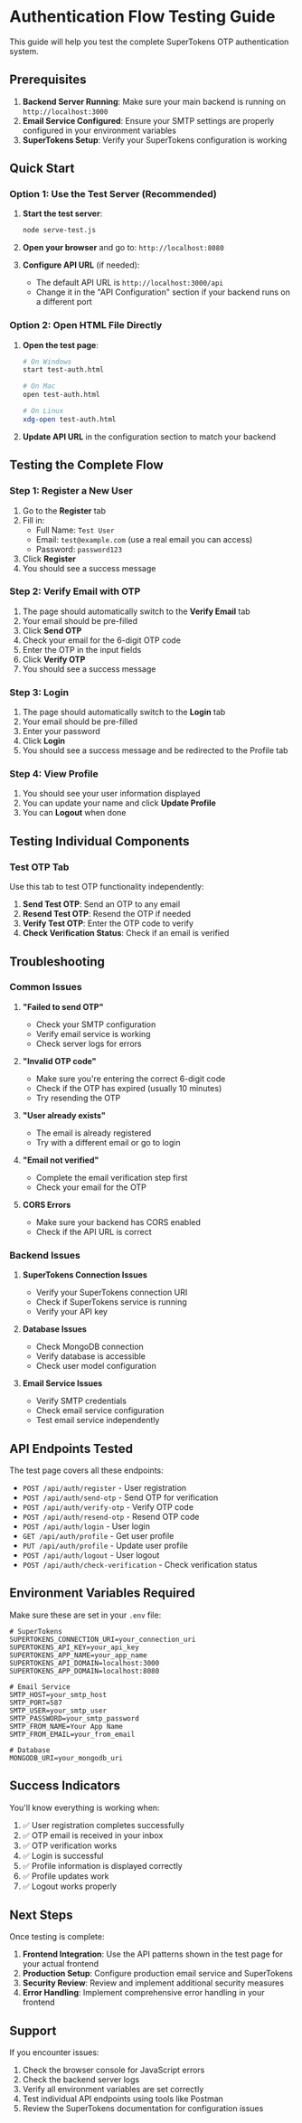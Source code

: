 # Authentication Flow Testing Guide

This guide will help you test the complete SuperTokens OTP authentication system.

## Prerequisites

1. **Backend Server Running**: Make sure your main backend is running on `http://localhost:3000`
2. **Email Service Configured**: Ensure your SMTP settings are properly configured in your environment variables
3. **SuperTokens Setup**: Verify your SuperTokens configuration is working

## Quick Start

### Option 1: Use the Test Server (Recommended)

1. **Start the test server**:
   ```bash
   node serve-test.js
   ```

2. **Open your browser** and go to: `http://localhost:8080`

3. **Configure API URL** (if needed):
   - The default API URL is `http://localhost:3000/api`
   - Change it in the "API Configuration" section if your backend runs on a different port

### Option 2: Open HTML File Directly

1. **Open the test page**:
   ```bash
   # On Windows
   start test-auth.html
   
   # On Mac
   open test-auth.html
   
   # On Linux
   xdg-open test-auth.html
   ```

2. **Update API URL** in the configuration section to match your backend

## Testing the Complete Flow

### Step 1: Register a New User
1. Go to the **Register** tab
2. Fill in:
   - Full Name: `Test User`
   - Email: `test@example.com` (use a real email you can access)
   - Password: `password123`
3. Click **Register**
4. You should see a success message

### Step 2: Verify Email with OTP
1. The page should automatically switch to the **Verify Email** tab
2. Your email should be pre-filled
3. Click **Send OTP**
4. Check your email for the 6-digit OTP code
5. Enter the OTP in the input fields
6. Click **Verify OTP**
7. You should see a success message

### Step 3: Login
1. The page should automatically switch to the **Login** tab
2. Your email should be pre-filled
3. Enter your password
4. Click **Login**
5. You should see a success message and be redirected to the Profile tab

### Step 4: View Profile
1. You should see your user information displayed
2. You can update your name and click **Update Profile**
3. You can **Logout** when done

## Testing Individual Components

### Test OTP Tab
Use this tab to test OTP functionality independently:

1. **Send Test OTP**: Send an OTP to any email
2. **Resend Test OTP**: Resend the OTP if needed
3. **Verify Test OTP**: Enter the OTP code to verify
4. **Check Verification Status**: Check if an email is verified

## Troubleshooting

### Common Issues

1. **"Failed to send OTP"**
   - Check your SMTP configuration
   - Verify email service is working
   - Check server logs for errors

2. **"Invalid OTP code"**
   - Make sure you're entering the correct 6-digit code
   - Check if the OTP has expired (usually 10 minutes)
   - Try resending the OTP

3. **"User already exists"**
   - The email is already registered
   - Try with a different email or go to login

4. **"Email not verified"**
   - Complete the email verification step first
   - Check your email for the OTP

5. **CORS Errors**
   - Make sure your backend has CORS enabled
   - Check if the API URL is correct

### Backend Issues

1. **SuperTokens Connection Issues**
   - Verify your SuperTokens connection URI
   - Check if SuperTokens service is running
   - Verify your API key

2. **Database Issues**
   - Check MongoDB connection
   - Verify database is accessible
   - Check user model configuration

3. **Email Service Issues**
   - Verify SMTP credentials
   - Check email service configuration
   - Test email service independently

## API Endpoints Tested

The test page covers all these endpoints:

- `POST /api/auth/register` - User registration
- `POST /api/auth/send-otp` - Send OTP for verification
- `POST /api/auth/verify-otp` - Verify OTP code
- `POST /api/auth/resend-otp` - Resend OTP code
- `POST /api/auth/login` - User login
- `GET /api/auth/profile` - Get user profile
- `PUT /api/auth/profile` - Update user profile
- `POST /api/auth/logout` - User logout
- `POST /api/auth/check-verification` - Check verification status

## Environment Variables Required

Make sure these are set in your `.env` file:

```env
# SuperTokens
SUPERTOKENS_CONNECTION_URI=your_connection_uri
SUPERTOKENS_API_KEY=your_api_key
SUPERTOKENS_APP_NAME=your_app_name
SUPERTOKENS_API_DOMAIN=localhost:3000
SUPERTOKENS_APP_DOMAIN=localhost:8080

# Email Service
SMTP_HOST=your_smtp_host
SMTP_PORT=587
SMTP_USER=your_smtp_user
SMTP_PASSWORD=your_smtp_password
SMTP_FROM_NAME=Your App Name
SMTP_FROM_EMAIL=your_from_email

# Database
MONGODB_URI=your_mongodb_uri
```

## Success Indicators

You'll know everything is working when:

1. ✅ User registration completes successfully
2. ✅ OTP email is received in your inbox
3. ✅ OTP verification works
4. ✅ Login is successful
5. ✅ Profile information is displayed correctly
6. ✅ Profile updates work
7. ✅ Logout works properly

## Next Steps

Once testing is complete:

1. **Frontend Integration**: Use the API patterns shown in the test page for your actual frontend
2. **Production Setup**: Configure production email service and SuperTokens
3. **Security Review**: Review and implement additional security measures
4. **Error Handling**: Implement comprehensive error handling in your frontend

## Support

If you encounter issues:

1. Check the browser console for JavaScript errors
2. Check the backend server logs
3. Verify all environment variables are set correctly
4. Test individual API endpoints using tools like Postman
5. Review the SuperTokens documentation for configuration issues
